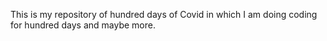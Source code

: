 This is my repository of hundred days of Covid in which I am doing coding for hundred days and maybe more.
